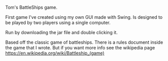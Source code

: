 Tom's BattleShips game.


First game I've created using my own GUI made with Swing. 
Is designed to be played by two players using a single computer.

Run by downloading the jar file and double clicking it.

Based off the classic game of battleships. There is a rules document inside the game that I wrote. But if you want more info see the wikipedia page https://en.wikipedia.org/wiki/Battleship_(game)
